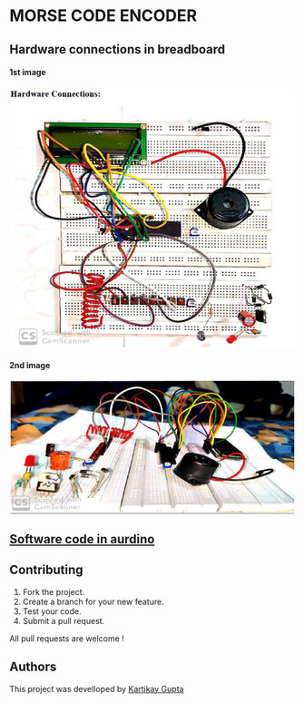 # MORSE CODE ENCODER

## Hardware connections in breadboard

#### 1st image
![a](https://github.com/Kartikay77/Resume/blob/main/MORSE%20CODE%20ENCODER/media/MICRO%20J1.jpg?raw=true)

#### 2nd image
![b](https://github.com/Kartikay77/Resume/blob/main/MORSE%20CODE%20ENCODER/media/MICRO%20J2.jpg?raw=true)

## [Software code in aurdino](https://github.com/Kartikay77/Resume/blob/main/MORSE%20CODE%20ENCODER/micro%20MORSE%20CODE%20ENCODER.c)

## Contributing
1. Fork the project.
2. Create a branch for your new feature.
3. Test your code.
5. Submit a pull request.

All pull requests are welcome !

## Authors
This project was develloped by [Kartikay Gupta](https://github.com/Kartikay77)
